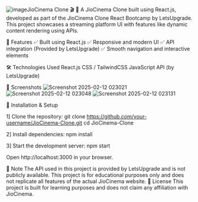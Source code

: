 ![image](https://github.com/user-attachments/assets/dd79f9ec-5393-4809-9176-230d317d716e)JioCinema Clone 🎬
🚀 A JioCinema Clone built using React.js, developed as part of the JioCinema Clone React Bootcamp by LetsUpgrade. This project showcases a streaming platform UI with features like dynamic content rendering using APIs.


🔹 Features
✅ Built using React.js
✅ Responsive and modern UI
✅ API integration (Provided by LetsUpgrade)
✅ Smooth navigation and interactive elements


🛠️ Technologies Used
React.js
CSS / TailwindCSS
JavaScript
API (by LetsUpgrade)


📸 Screenshots
![Screenshot 2025-02-12 023021](https://github.com/user-attachments/assets/b4ab47ad-2c6d-45fc-a792-dc4338e34874)
![Screenshot 2025-02-12 023048](https://github.com/user-attachments/assets/aff4bc26-a4e6-49c7-8e09-88c39a89d5a2)
![Screenshot 2025-02-12 023131](https://github.com/user-attachments/assets/89e7f524-65e9-4bd5-b292-3a6ad8fb8246)



🚀 Installation & Setup

1] Clone the repository:
git clone https://github.com/your-username/JioCinema-Clone.git
cd JioCinema-Clone

2] Install dependencies:
npm install

3] Start the development server:
npm start

Open http://localhost:3000 in your browser.


📌 Note
The API used in this project is provided by LetsUpgrade and is not publicly available.
This project is for educational purposes only and does not replicate all features of the actual JioCinema website.
📜 License
This project is built for learning purposes and does not claim any affiliation with JioCinema.
